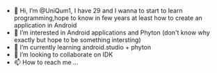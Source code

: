 - 👋 Hi, I’m @UniQum1, I have 29 and I wanna to start to learn programming,hope to know in few years at least how to create an application in Android
- 👀 I’m interested in Android applications  and Phyton (don't know why exactly but hope to be something intersting)
- 🌱 I’m currently learning android.studio + phyton
- 💞️ I’m looking to collaborate on IDK
- 📫 How to reach me ...

<!---
UniQum1/UniQum1 is a ✨ special ✨ repository because its `README.md` (this file) appears on your GitHub profile.
You can click the Preview link to take a look at your changes.
--->
